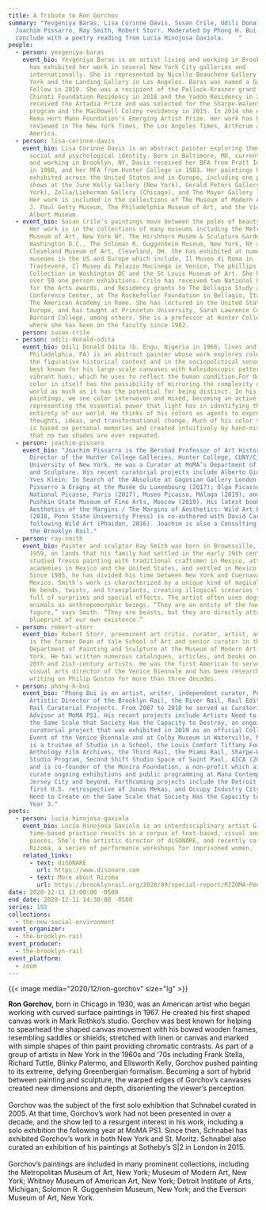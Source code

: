 ```yaml
---
title: A Tribute to Ron Gorchov
summary: "Yevgeniya Baras, Lisa Corinne Davis, Susan Crile, Odili Donald Odita,
  Joachim Pissarro, Ray Smith, Robert Storr. Moderated by Phong H. Bui. We'll
  conclude with a poetry reading from Lucía Hinojosa Gaxiola.    "
people:
  - person: yevgeniya-baras
    event_bio: Yevgeniya Baras is an artist living and working in Brooklyn, NY. She
      has exhibited her work in several New York City galleries and
      internationally. She is represented by Nicelle Beauchene Gallery in New
      York and the Landing Gallery in Los Angeles. Baras was named a Guggenheim
      Fellow in 2019. She was a recipient of the Pollock-Krasner grant and the
      Chinati Foundation Residency in 2018 and the Yaddo Residency in 2017. She
      received the Artadia Prize and was selected for the Sharpe-Walentas studio
      program and the MacDowell Colony residency in 2015. In 2014 she earned the
      Rema Hort Mann Foundation’s Emerging Artist Prize. Her work has been
      reviewed in The New York Times, The Los Angeles Times, ArtForum and Art in
      America.
  - person: lisa-corinne-davis
    event_bio: Lisa Corinne Davis is an abstract painter exploring themes of racial,
      social and psychological identity. Born in Baltimore, MD, currently living
      and working in Brooklyn, NY, Davis received her BFA from Pratt Institute
      in 1980, and her MFA from Hunter College in 1983. Her paintings have been
      exhibited across the United States and in Europe, including one person
      shows at the June Kelly Gallery (New York), Gerald Peters Gallery (New
      York), Zolla/Lieberman Gallery (Chicago), and The Mayor Gallery (London).
      Her work is included in the collections of The Museum of Modern Art, the
      J. Paul Getty Museum, The Philadelphia Museum of Art, and the Victoria and
      Albert Museum.
  - event_bio: Susan Crile’s paintings move between the poles of beauty and horror.
      Her work is in the collections of many museums including the Metropolitan
      Museum of Art, New York NY, The Hirshhorn Musem & Sculpture Garden,
      Washington D.C., The Soloman R. Guggenheim Museum, New York, NY and the
      Cleveland Museum of Art, Cleveland, OH. She has exhibited at numerous
      museums in the US and Europe which include, Il Museo di Roma in
      Trastevere, Il Museo di Palazzo Mocinego in Venice, The phillips
      Collection in Washington DC and the St Louis Museum of Art. She has had
      over 50 one person exhibitions. Crile has received two National Endowment
      for the Arts awards, and Residency grants to The Bellagio Study and
      Conference Center, at The Rockefeller Foundation in Bellagio, Italy and to
      The American Academy in Rome. She has lectured in the United States and
      Europe, and has taught at Princeton University, Sarah Lawrence College and
      Barnard College, among others. She is a professor at Hunter College, CUNY
      where she has been on the faculty since 1982.
    person: susan-crile
  - person: odili-donald-odita
    event_bio: Odili Donald Odita (b. Engu, Nigeria in 1966; lives and works in
      Philadelphia, PA) is an abstract painter whose work explores color both in
      the figurative historical context and in the sociopolitical sense. He is
      best known for his large-scale canvases with kaleidoscopic patterns and
      vibrant hues, which he uses to reflect the human condition.For Odita,
      color in itself has the possibility of mirroring the complexity of the
      world as much as it has the potential for being distinct. In his
      paintings, we see color interwoven and mixed, becoming an active agent in
      representing the essential power that light has in identifying the
      entirety of our world. He thinks of his colors as agents to express
      thoughts, ideas, and transformational change. Much of his color selection
      is based on personal memories and created intuitively by hand-mixing, so
      that no two shades are ever repeated.
  - person: joachim-pissaro
    event_bio: "Joachim Pissarro is the Bershad Professor of Art History and
      Director of the Hunter College Galleries, Hunter College, CUNY/City
      University of New York. He was a Curator at MoMA’s Department of Painting
      and Sculpture. His recent curatorial projects include Alberto Giacometti |
      Yves Klein: In Search of the Absolute at Gagosian Gallery London (2016);
      Pissarro à Eragny at the Musée du Luxembourg (2017); Olga Picasso, Musée
      National Picasso, Paris (2017), Museo Picasso, Málaga (2019), and the
      Pushkin State Museum of Fine Arts, Moscow (2019). His latest book
      Aesthetics of the Margins / The Margins of Aesthetics: Wild Art Explained
      (2018, Penn State University Press) is co-authored with David Carrier,
      following Wild Art (Phaidon, 2016). Joachim is also a Consulting Editor of
      the Brooklyn Rail."
  - person: ray-smith
    event_bio: Painter and sculptor Ray Smith was born in Brownsville, Texas in
      1959, on lands that his family had settled in the early 19th century. He
      studied fresco painting with traditional craftsmen in Mexico, attended art
      academies in Mexico and the United States, and settled in Mexico City.
      Since 1985, he has divided his time between New York and Cuernavaca,
      Mexico. Smith’s work is characterized by a unique kind of magical realism.
      He bends, twists, and transplants, creating illogical scenarios that are
      full of surprises and special effects. The artist often uses dogs and
      animals as anthropomorphic beings. “They are an entity of the human
      figure,” says Smith. “They are beasts, but they are directly attached to a
      blueprint of our own existence.”
  - person: robert-storr
    event_bio: Robert Storr, preeminent art critic, curator, artist, and educator,
      is the former Dean of Yale School of Art and senior curator in the
      Department of Painting and Sculpture at the Museum of Modern Art, New
      York. He has written numerous catalogues, articles, and books on major
      20th and 21st-century artists. He was the first American to serve as
      visual arts director of the Venice Biennale and has been researching and
      writing on Philip Guston for more than three decades.
  - person: phong-h-bui
    event_bio: "Phong Bui is an artist, writer, independent curator, Publisher and
      Artistic Director of the Brooklyn Rail, the River Rail, Rail Editions, and
      Rail Curatorial Projects. From 2007 to 2010 he served as Curatorial
      Advisor at MoMA PS1. His recent projects include Artists Need to Create on
      the Same Scale that Society Has the Capacity to Destroy, an ongoing
      curatorial project that was exhibited in 2019 as an official Collateral
      Event of the Venice Biennale and at Colby Museum in Waterville, Maine. He
      is a trustee of Studio in a School, the Louis Comfort Tiffany Foundation,
      Anthology Film Archives, the Third Rail, the Miami Rail, Sharpe-Walentas
      Studio Program, Second Shift Studio Space of Saint Paul, AICA (2007-2020),
      and is co-founder of the Monira Foundation, a non-profit which aims to
      curate ongoing exhibitions and public programming at Mana Contemporary in
      Jersey City and beyond. Forthcoming projects include the Detroit Rail, the
      first U.S. retrospective of Jonas Mekas, and Occupy Industry City: Artists
      Need to Create on the Same Scale that Society Has the Capacity to Destroy,
      Year 3."
poets:
  - person: lucia-hinojosa-gaxiola
    event_bio: Lucía Hinojosa Gaxiola is an interdisciplinary artist & writer whose
      time-based practice results in a corpus of text-based, visual and sound
      pieces. She’s the artistic director of diSONARE, and recently co-founded
      Rizoma, a series of performance workshops for imprisoned women.
    related_links:
      - text: diSONARE
        url: https://www.disonare.com
      - text: More about Rizoma
        url: https://brooklynrail.org/2020/09/special-report/RIZOMA-Poetry-and-Performance-Workshops
date: 2020-12-11 13:00:00 -0500
end_date: 2020-12-11 14:30:00 -0500
series: 193
collections:
  - the-new-social-environment
event_organizer:
  - the-brooklyn-rail
event_producer:
  - the-brooklyn-rail
event_platform:
  - zoom
---
```

{{< image media="2020/12/ron-gorchov" size="lg" >}}

**Ron Gorchov,** born in Chicago in 1930, was an American artist who began working with curved surface paintings in 1967. He created his first shaped canvas work in Mark Rothko’s studio. Gorchov was best known for helping to spearhead the shaped canvas movement with his bowed wooden frames, resembling saddles or shields, stretched with linen or canvas and marked with simple shapes of thin paint providing chromatic contrasts. As part of a group of artists in New York in the 1960s and ‘70s including Frank Stella, Richard Tuttle, Blinky Palermo, and Ellsworth Kelly, Gorchov pushed painting to its extreme, defying Greenbergian formalism. Becoming a sort of hybrid between painting and sculpture, the warped edges of Gorchov’s canvases created new dimensions and depth, disorienting the viewer’s perception.\
\
Gorchov was the subject of the first solo exhibition that Schnabel curated in 2005. At that time, Gorchov’s work had not been presented in over a decade, and the show led to a resurgent interest in his work, including a solo exhibition the following year at MoMA PS1. Since then, Schnabel has exhibited Gorchov’s work in both New York and St. Moritz. Schnabel also curated an exhibition of his paintings at Sotheby’s S|2 in London in 2015.\
\
Gorchov’s paintings are included in many prominent collections, including the Metropolitan Museum of Art, New York; Museum of Modern Art, New York; Whitney Museum of American Art, New York; Detroit Institute of Arts, Michigan; Solomon R. Guggenheim Museum, New York; and the Everson Museum of Art, New York.